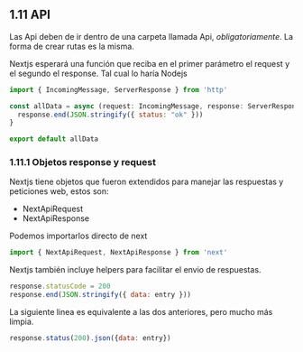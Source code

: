 ## 1.11 API

Las Api deben de ir dentro de una carpeta llamada Api,
*obligatoriamente*. La forma de crear rutas es la misma.

Nextjs esperará una función que reciba en el primer parámetro el request
y el segundo el response. Tal cual lo haría Nodejs

``` javascript
import { IncomingMessage, ServerResponse } from 'http'

const allData = async (request: IncomingMessage, response: ServerResponse) => {
  response.end(JSON.stringify({ status: "ok" }))
}

export default allData
```

### 1.11.1 Objetos response y request

Nextjs tiene objetos que fueron extendidos para manejar las respuestas y
peticiones web, estos son:

-   NextApiRequest
-   NextApiResponse

Podemos importarlos directo de next

``` javascript
import { NextApiRequest, NextApiResponse } from 'next'
```

Nextjs también incluye helpers para facilitar el envio de respuestas.

``` javascript
response.statusCode = 200
response.end(JSON.stringify({ data: entry }))
```

La siguiente linea es equivalente a las dos anteriores, pero mucho más
limpia.

``` javascript
response.status(200).json({data: entry})
```

